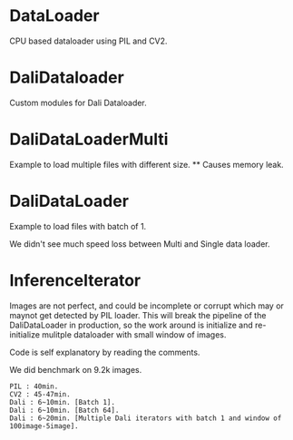 # DataLoader
CPU based dataloader using PIL and CV2.

# DaliDataloader
Custom modules for Dali Dataloader.

# DaliDataLoaderMulti
Example to load multiple files with different size.
** Causes memory leak.

# DaliDataLoader
Example to load files with batch of 1.

We didn't see much speed loss between Multi and Single data loader.

# InferenceIterator
Images are not perfect, and could be incomplete or corrupt which may or maynot get detected by PIL loader. This will break the pipeline of the DaliDataLoader in production, so the work around is initialize and re-initialize mulitple dataloader with small window of images.

Code is self explanatory by reading the comments. 

We did benchmark on 9.2k images.
```
PIL : 40min.
CV2 : 45-47min.
Dali : 6~10min. [Batch 1].
Dali : 6~10min. [Batch 64].
Dali : 6~20min. [Multiple Dali iterators with batch 1 and window of 100image-5image].
```